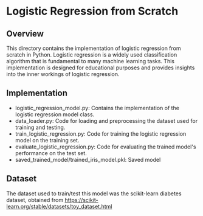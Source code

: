 # Logistic Regression from Scratch

## Overview

This directory contains the implementation of logistic regression from scratch in Python. Logistic regression is a widely used classification algorithm that is fundamental to many machine learning tasks. This implementation is designed for educational purposes and provides insights into the inner workings of logistic regression.

## Implementation 

* logistic_regression_model.py: Contains the implementation of the logistic regression model class.
* data_loader.py: Code for loading and preprocessing the dataset used for training and testing.
* train_logistic_regression.py: Code for training the logistic regression model on the training set.
* evaluate_logistic_regression.py: Code for evaluating the trained model's performance on the test set.
* saved_trained_model/trained_iris_model.pkl: Saved model

## Dataset

The dataset used to train/test this model was the scikit-learn diabetes dataset, obtained from https://scikit-learn.org/stable/datasets/toy_dataset.html

